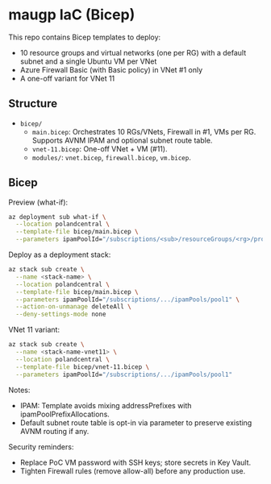 # maugp IaC (Bicep)

This repo contains Bicep templates to deploy:
- 10 resource groups and virtual networks (one per RG) with a default subnet and a single Ubuntu VM per VNet
- Azure Firewall Basic (with Basic policy) in VNet #1 only
- A one-off variant for VNet 11

## Structure
- `bicep/`
  - `main.bicep`: Orchestrates 10 RGs/VNets, Firewall in #1, VMs per RG. Supports AVNM IPAM and optional subnet route table.
  - `vnet-11.bicep`: One-off VNet + VM (#11).
  - `modules/`: `vnet.bicep`, `firewall.bicep`, `vm.bicep`.

## Bicep
Preview (what-if):

```bash
az deployment sub what-if \
  --location polandcentral \
  --template-file bicep/main.bicep \
  --parameters ipamPoolId="/subscriptions/<sub>/resourceGroups/<rg>/providers/Microsoft.Network/networkManagers/<nm>/ipamPools/<pool>"
```

Deploy as a deployment stack:

```bash
az stack sub create \
  --name <stack-name> \
  --location polandcentral \
  --template-file bicep/main.bicep \
  --parameters ipamPoolId="/subscriptions/.../ipamPools/pool1" \
  --action-on-unmanage deleteAll \
  --deny-settings-mode none
```

VNet 11 variant:

```bash
az stack sub create \
  --name <stack-name-vnet11> \
  --location polandcentral \
  --template-file bicep/vnet-11.bicep \
  --parameters ipamPoolId="/subscriptions/.../ipamPools/pool1"
```

Notes:
- IPAM: Template avoids mixing addressPrefixes with ipamPoolPrefixAllocations.
- Default subnet route table is opt-in via parameter to preserve existing AVNM routing if any.

Security reminders:
- Replace PoC VM password with SSH keys; store secrets in Key Vault.
- Tighten Firewall rules (remove allow-all) before any production use.
